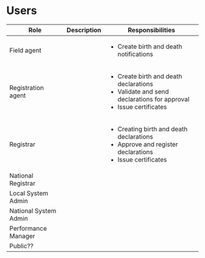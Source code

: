 # Users



| Role                  | Description | Responsibilities                                                                                                                     |
| --------------------- | ----------- | ------------------------------------------------------------------------------------------------------------------------------------ |
| Field agent           |             | <ul><li>Create birth and death notifications</li></ul>                                                                               |
| Registration agent    |             | <ul><li>Create birth and death declarations</li><li>Validate and send declarations for approval</li><li>Issue certificates</li></ul> |
| Registrar             |             | <ul><li>Creating birth and death declarations</li><li>Approve and register declarations</li><li>Issue certificates</li></ul>         |
| National Registrar    |             |                                                                                                                                      |
| Local System Admin    |             |                                                                                                                                      |
| National System Admin |             |                                                                                                                                      |
| Performance Manager   |             |                                                                                                                                      |
| Public??              |             |                                                                                                                                      |
